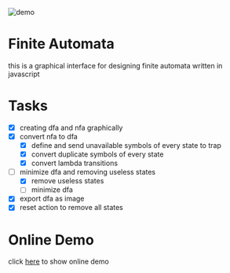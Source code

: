 ![demo](https://raw.githubusercontent.com/amirkabiri/finite-automata/master/demo.png "demo")

# Finite Automata
this is a graphical interface for designing finite automata written in javascript

# Tasks
- [x] creating dfa and nfa graphically
- [x] convert nfa to dfa
    - [x] define and send unavailable symbols of every state to trap
    - [x] convert duplicate symbols of every state
    - [x] convert lambda transitions
- [ ] minimize dfa and removing useless states
    - [x] remove useless states
    - [ ] minimize dfa
- [x] export dfa as image
- [x] reset action to remove all states
# Online Demo
click [here](https://amirkabiri.github.io/finite-automata/index.html) to show online demo